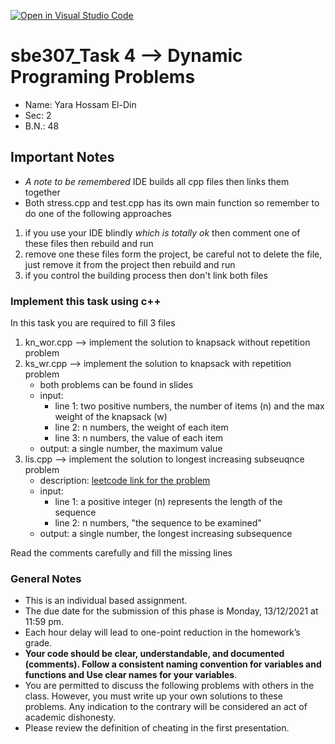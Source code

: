 [![Open in Visual Studio Code](https://classroom.github.com/assets/open-in-vscode-f059dc9a6f8d3a56e377f745f24479a46679e63a5d9fe6f495e02850cd0d8118.svg)](https://classroom.github.com/online_ide?assignment_repo_id=6568175&assignment_repo_type=AssignmentRepo)
# sbe307_Task 4 --> Dynamic Programing Problems

- Name: Yara Hossam El-Din
- Sec: 2
- B.N.: 48

## Important Notes

- *A note to be remembered* IDE builds all cpp files then links them together
- Both stress.cpp and test.cpp has its own main function
so remember to do one of the following approaches

1. if you use your IDE blindly *which is totally ok* then comment one of these files then rebuild and run
2. remove one these files form the project, be careful not to delete the file, just remove it from the project then rebuild and run
3. if you control the building process then don't link both files

### Implement this task using c++

In this task you are required to fill 3 files

1. kn_wor.cpp --> implement the solution to knapsack without repetition problem
2. ks_wr.cpp --> implement the solution to knapsack with repetition problem
    - both problems can be found in slides
    - input:
        - line 1: two positive numbers, the number of items (n) and the max weight of the knapsack (w)
        - line 2: n numbers, the weight of each item
        - line 3: n numbers, the value of each item
    - output: a single number, the maximum value
3. lis.cpp --> implement the solution to longest increasing subseuqnce problem
    - description: [leetcode link for the problem](https://leetcode.com/problems/longest-increasing-subsequence/)
    - input:
        - line 1: a positive integer (n) represents the length of the sequence
        - line 2: n numbers, "the sequence to be examined"
    - output: a single number, the longest increasing subsequence

Read the comments carefully and fill the missing lines

### General Notes

- This is an individual based assignment.
- The due date for the submission of this phase is Monday, 13/12/2021 at 11:59 pm.
- Each hour delay will lead to one-point reduction in the homework’s grade.
- **Your code should be clear, understandable, and documented (comments). Follow a consistent naming convention for variables and functions and Use clear names for your variables**.
- You are permitted to discuss the following problems with others in the class. However, you must write up your own solutions to these problems. Any indication to the contrary will be considered an act of academic dishonesty. 
- Please review the definition of cheating in the first presentation.
